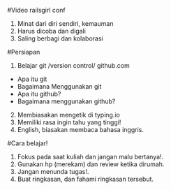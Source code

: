 #Video railsgirl conf
1. Minat dari diri sendiri, kemauman
2. Harus dicoba dan digali
3. Saling berbagi dan kolaborasi


#Persiapan
1. Belajar git /version control/  github.com
  * Apa itu git
  * Bagaimana Menggunakan git
  * Apa itu github?
  * Bagaimana menggunakan github?
2. Membiasakan mengetik di typing.io
3. Memiliki rasa ingin tahu yang tinggi!
4. English, biasakan membaca bahasa inggris.

#Cara belajar!
1. Fokus pada saat kuliah dan jangan malu bertanya!.
2. Gunakan hp (merekam) dan review ketika dirumah.
3. Jangan menunda tugas!.
4. Buat ringkasan, dan fahami ringkasan tersebut.

